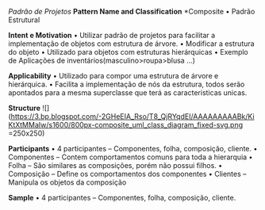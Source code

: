 *Padrão de Projetos*
**Pattern Name and Classification**
*Composite
•	Padrão Estrutural 

**Intent e Motivation**
•	Utilizar padrão de projetos para facilitar a implementação de objetos com estrutura de árvore.
•	Modificar a estrutura do objeto
•	Utilizado para objetos com estruturas hierárquicas
•	Exemplo de Aplicações de inventários(masculino>roupa>blusa ...)

**Applicability**
•	Utilizado para compor uma estrutura de árvore e hierárquica.
• Facilita a implementação de nós da estrutura, todos serão apontados para a mesma superclasse que terá as caracteristicas unicas.

**Structure**
![](https://3.bp.blogspot.com/-2GHeEIA_Rso/T8_QjRYqdEI/AAAAAAAAABk/KiKtXtMMaIw/s1600/800px-composite_uml_class_diagram_fixed-svg.png =250x250)

**Participants**
•	4 participantes – Componentes, folha, composição, cliente.
•	Componentes – Contem comportamentos comuns para toda a hierarquia 
•	Folha – São similares as composições, porém não possui filhos.
•	Composição – Define os comportamentos dos componentes
•	Clientes – Manipula os objetos da composição

**Sample**
•	4 participantes – Componentes, folha, composição, cliente.
